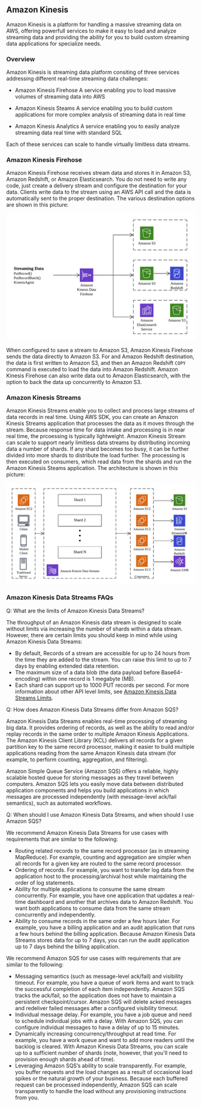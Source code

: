 ## Amazon Kinesis

Amazon Kinesis is a platform for handling a massive streaming data on AWS, offering powerfull services to make it easy to load and analyze streaming data and providing the ability for you to build custom streaming data applications for specialize needs.

### Overview

Amazon Kinesis is streaming data platform consiting of three services addressing different real-time streaming data challenges:

- Amazon Kinesis Firehose
A service enabling you to load massive volumes of streaming data into AWS

- Amazon Kinesis Steams
A service enabling you to build custom applications for more complex analysis of streaming data in real time

- Amazon Kinesis Analytics
A service enabling you to easily analyze streaming data real time with standard SQL

Each of these services can scale to handle virtually limitless data streams.

### Amazon Kinesis Firehose

Amazon Kinesis Firehose receives stream data and stores it in Amazon S3, Amazon Redshift, or Amazon Elasticsearch. You do not need to write any code, just create a delivery stream and configure the destination for your data. Clients write data to the stream using an AWS API call and the data is automatically sent to the proper destination. The various destination options are shown in this picture:

<img src="./images/aws-kinesis-firehose.png" width="720"/>

When configured to save a stream to Amazon S3, Amazon Kinesis Firehose sends the data directly to Amazon S3. For and Amazon Redshift destination, the data is first written to Amazon S3, and then an Amazon Redshift `COPY` command is executed to load the data into Amazon Redshift. Amazon Kinesis Firehose can also write data out to Amazon Elasticsearch, with the option to back the data up concurrently to Amazon S3.

### Amazon Kinesis Streams 

Amazon Kinesis Streams enable you to collect and process large streams of data records in real time. Using AWS SDK, you can create an Amazon Kinesis Streams application that processes the data as it moves through the stream. Because response time for data intake and processing is in near real time, the prcoessing is typically lightweight. Amazon Kinesis Stream can scale to support nearly limitless data streams by distributing incoming data a number of shards. If any shard becomes too busy, it can be further divided into more shards to distribute the load further. The processing is then executed on consumers, which read data from the shards and run the Amazon Kinesis Steams application. The architecture is shown in this picture:

<img src="./images/aws-kinesis-stream.png" width="720"/>

### Amazon Kinesis Data Streams FAQs

Q: What are the limits of Amazon Kinesis Data Streams?

The throughput of an Amazon Kinesis data stream is designed to scale without limits via increasing the number of shards within a data stream. However, there are certain limits you should keep in mind while using Amazon Kinesis Data Streams:

- By default, Records of a stream are accessible for up to 24 hours from the time they are added to the stream. You can raise this limit to up to 7 days by enabling extended data retention.
- The maximum size of a data blob (the data payload before Base64-encoding) within one record is 1 megabyte (MB).
- Each shard can support up to 1000 PUT records per second.
For more information about other API level limits, see [Amazon Kinesis Data Streams Limits](https://docs.aws.amazon.com/streams/latest/dev/service-sizes-and-limits.html).

Q: How does Amazon Kinesis Data Streams differ from Amazon SQS?

Amazon Kinesis Data Streams enables real-time processing of streaming big data. It provides ordering of records, as well as the ability to read and/or replay records in the same order to multiple Amazon Kinesis Applications. The Amazon Kinesis Client Library (KCL) delivers all records for a given partition key to the same record processor, making it easier to build multiple applications reading from the same Amazon Kinesis data stream (for example, to perform counting, aggregation, and filtering).

Amazon Simple Queue Service (Amazon SQS) offers a reliable, highly scalable hosted queue for storing messages as they travel between computers. Amazon SQS lets you easily move data between distributed application components and helps you build applications in which messages are processed independently (with message-level ack/fail semantics), such as automated workflows.

Q: When should I use Amazon Kinesis Data Streams, and when should I use Amazon SQS?

We recommend Amazon Kinesis Data Streams for use cases with requirements that are similar to the following:

- Routing related records to the same record processor (as in streaming MapReduce). For example, counting and aggregation are simpler when all records for a given key are routed to the same record processor.
- Ordering of records. For example, you want to transfer log data from the application host to the processing/archival host while maintaining the order of log statements.
- Ability for multiple applications to consume the same stream concurrently. For example, you have one application that updates a real-time dashboard and another that archives data to Amazon Redshift. You want both applications to consume data from the same stream concurrently and independently.
- Ability to consume records in the same order a few hours later. For example, you have a billing application and an audit application that runs a few hours behind the billing application. Because Amazon Kinesis Data Streams stores data for up to 7 days, you can run the audit application up to 7 days behind the billing application.

We recommend Amazon SQS for use cases with requirements that are similar to the following:

- Messaging semantics (such as message-level ack/fail) and visibility timeout. For example, you have a queue of work items and want to track the successful completion of each item independently. Amazon SQS tracks the ack/fail, so the application does not have to maintain a persistent checkpoint/cursor. Amazon SQS will delete acked messages and redeliver failed messages after a configured visibility timeout.
- Individual message delay. For example, you have a job queue and need to schedule individual jobs with a delay. With Amazon SQS, you can configure individual messages to have a delay of up to 15 minutes.
- Dynamically increasing concurrency/throughput at read time. For example, you have a work queue and want to add more readers until the backlog is cleared. With Amazon Kinesis Data Streams, you can scale up to a sufficient number of shards (note, however, that you'll need to provision enough shards ahead of time).
- Leveraging Amazon SQS’s ability to scale transparently. For example, you buffer requests and the load changes as a result of occasional load spikes or the natural growth of your business. Because each buffered request can be processed independently, Amazon SQS can scale transparently to handle the load without any provisioning instructions from you.